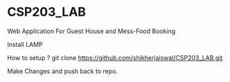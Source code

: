 # CSP203_LAB

Web Application For Guest House and Mess-Food Booking

Install LAMP

How to setup ?
git clone https://github.com/shikherjaiswal/CSP203_LAB.git

Make Changes and push back to repo.
